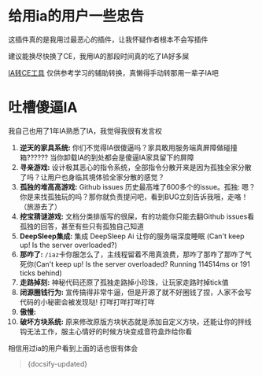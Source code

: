 # 给用ia的用户一些忠告

这插件真的是我用过最恶心的插件，让我怀疑作者根本不会写插件

建议能换尽快换了CE，我用IA的那段时间真的吃了IA好多屎

[IA转CE工具](https://github.com/ChengZhiMeow/ItemsAdderToCraftEngine) 仅供参考学习的辅助转换，真懒得手动转那用一辈子IA吧

# 吐槽傻逼IA

我自己也用了1年IA熟悉了IA，我觉得我很有发言权

1. **逆天的家具系统:** 你们不觉得IA很傻逼吗？家具敢用服务端真屏障做碰撞箱?????? 当你卸载IA的到处都会是傻逼IA家具留下的屏障
1. **寻亲游戏:** 设计极其恶心的指令系统，全部指令分散开来是因为孤独全家分散了吗？让用户也身临其境体验全家分散的感觉？
1. **孤独的堆高高游戏:** Github issues 历史最高堆了600多个的issue。孤独: 嗯？你是来找孤独玩的吗？那你就负责提问吧，看到BUG立刻告诉我哦，走咯！（旅游去了）
1. **挖宝猜谜游戏:** 文档分类排版写的很屎，有的功能你只能去翻Github issues看孤独的回答，甚至有些只有孤独自己知道
1. **DeepSleep集成:** 集成 DeepSleep Ai 让你的服务端深度睡眠 (Can't keep up! Is the server overloaded?)
1. **那咋了:** `/iaz`卡你服怎么了，主线程留着不用真浪费，那咋了那咋了那咋了气死你(Can't keep up! Is the server overloaded? Running 114514ms or 191 ticks behind)
1. **走路掉刻:** 神秘代码还原了孤独走路掉小珍珠，让玩家走路时掉tick值
1. **闭源圈钱行为:** 宣传搞得非常牛逼，但是开源了就不好圈钱了捏，人家不会写代码的小秘密会被发现哒! 打咩打咩打咩打咩
1. **傲慢:** 
1. **破坏方块系统:** 原来修改原版方块状态就是添加自定义方块，还能让你的拌线钩无法工作，服主心情好的时候方块变成音符盒炸给你看

相信用过ia的用户看到上面的话也很有体会

> {docsify-updated}
